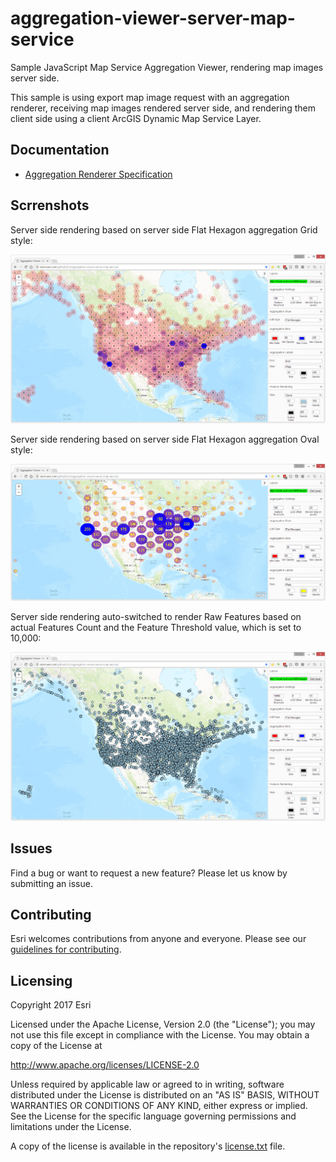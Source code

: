 # aggregation-viewer-server-map-service

Sample JavaScript Map Service Aggregation Viewer, rendering map images server side.

This sample is using export map image request with an aggregation renderer, receiving map images rendered server side, and rendering them client side using a client ArcGIS Dynamic Map Service Layer.


## Documentation
- [Aggregation Renderer Specification](./doc/aggregation-renderer-spec/README.md)

## Scrrenshots

Server side rendering based on server side Flat Hexagon aggregation Grid style:

![App](server-flat-hexagon-grid-style.png?raw=true)

Server side rendering based on server side Flat Hexagon aggregation Oval style:

![alt text](server-flat-hexagon-oval-style.png?raw=true)

Server side rendering auto-switched to render Raw Features based on actual Features Count and the Feature Threshold value, which is set to 10,000:

![alt text](server-flat-hexagon-raw-features.png?raw=true)

## Issues

Find a bug or want to request a new feature?  Please let us know by submitting an issue.

## Contributing

Esri welcomes contributions from anyone and everyone. Please see our [guidelines for contributing](https://github.com/esri/contributing).

## Licensing
Copyright 2017 Esri

Licensed under the Apache License, Version 2.0 (the "License");
you may not use this file except in compliance with the License.
You may obtain a copy of the License at

   http://www.apache.org/licenses/LICENSE-2.0

Unless required by applicable law or agreed to in writing, software
distributed under the License is distributed on an "AS IS" BASIS,
WITHOUT WARRANTIES OR CONDITIONS OF ANY KIND, either express or implied.
See the License for the specific language governing permissions and
limitations under the License.

A copy of the license is available in the repository's [license.txt](license.txt?raw=true) file.
